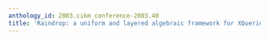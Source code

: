 ```yaml
---
anthology_id: 2003.cikm_conference-2003.40
title: 'Raindrop: a uniform and layered algebraic framework for XQueries on XML streams'
---
```

